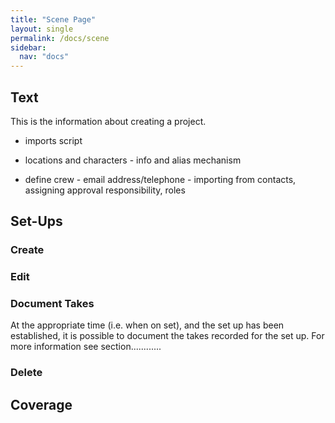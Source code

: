 ```yaml
---
title: "Scene Page"
layout: single
permalink: /docs/scene
sidebar:
  nav: "docs"
---
```


## Text 

This is the information about creating a project.

- imports script

- locations and characters - info and alias mechanism

- define crew - email address/telephone - importing from contacts, assigning approval responsibility, roles


## Set-Ups

### Create

### Edit

### Document Takes

At the appropriate time (i.e. when on set), and the set up has been established, it is
possible to document the takes recorded for the set up. For more information see
section............


### Delete


## Coverage
